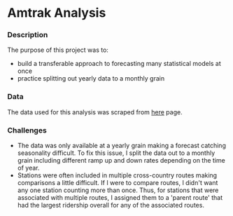 # Amtrak Analysis


### Description

The purpose of this project was to:
- build a transferable approach to forecasting many statistical models at once 
- practice splitting out yearly data to a monthly grain


### Data

The data used for this analysis was scraped from  [here](https://www.railpassengers.org/resources/ridership-statistics/) page.


### Challenges

- The data was only available at a yearly grain making a forecast catching seasonality difficult.  To fix this issue, I split the data out to a monthly grain including different ramp up and down rates depending on the time of year.
- Stations were often included in multiple cross-country routes making comparisons a little difficult.  If I were to compare routes, I didn't want any one station counting more than once.  Thus, for stations that were associated with multiple routes, I assigned them to a 'parent route' that had the largest ridership overall for any of the associated routes.

